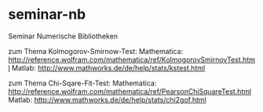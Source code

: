 seminar-nb
==========

Seminar Numerische Bibliotheken

zum Thema Kolmogorov-Smirnow-Test:
Mathematica:  http://reference.wolfram.com/mathematica/ref/KolmogorovSmirnovTest.html
Matlab:       http://www.mathworks.de/de/help/stats/kstest.html

zum Thema Chi-Sqare-Fit-Test:
Mathematica:  http://reference.wolfram.com/mathematica/ref/PearsonChiSquareTest.html
Matlab:       http://www.mathworks.de/de/help/stats/chi2gof.html

